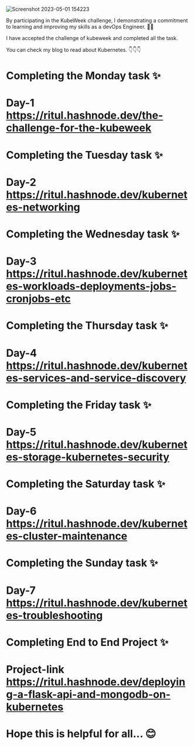 
![Screenshot 2023-05-01 154223](https://user-images.githubusercontent.com/69754757/235439445-2d8ef5d6-c2db-4aa1-92d1-25e1f270a69a.png)



By participating in the KubeWeek challenge, I demonstrating a commitment to learning and improving my skills as a devOps Engineer. 🚀🚀

I have accepted the challenge of kubeweek and completed all the task.

You can check my blog to read about Kubernetes. 👇👇👇

# Completing the Monday task ✨

# Day-1  https://ritul.hashnode.dev/the-challenge-for-the-kubeweek

# Completing the Tuesday task ✨

# Day-2 https://ritul.hashnode.dev/kubernetes-networking

# Completing the Wednesday task ✨

# Day-3 https://ritul.hashnode.dev/kubernetes-workloads-deployments-jobs-cronjobs-etc

# Completing the Thursday task ✨

# Day-4 https://ritul.hashnode.dev/kubernetes-services-and-service-discovery

# Completing the Friday task ✨
 
# Day-5 https://ritul.hashnode.dev/kubernetes-storage-kubernetes-security

# Completing the Saturday task ✨

# Day-6 https://ritul.hashnode.dev/kubernetes-cluster-maintenance

# Completing the Sunday task ✨

# Day-7 https://ritul.hashnode.dev/kubernetes-troubleshooting

# Completing End to End Project ✨

# Project-link https://ritul.hashnode.dev/deploying-a-flask-api-and-mongodb-on-kubernetes

# Hope this is helpful for all... 😊
 
